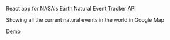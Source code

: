 React app for NASA's Earth Natural Event Tracker API

Showing all the current natural events in the world in Google Map

[Demo](https://yflin9.github.io/nasa-eonet-app/)

